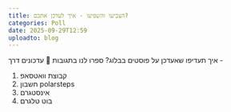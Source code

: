 ```yaml
---
title: הצביעו והשפיעו - איך לעדכן אתכם?
categories: Poll
date: 2025-09-29T12:59
uploadto: blog
---
```

איך תעדיפו שאעדכן על פוסטים בבלוג? ספרו לנו בתגובות 🫶
עדכונים דרך -
1. קבוצת וואטסאפ
2. חשבון polarsteps
3. אינסטגרם
4. בוט טלגרם